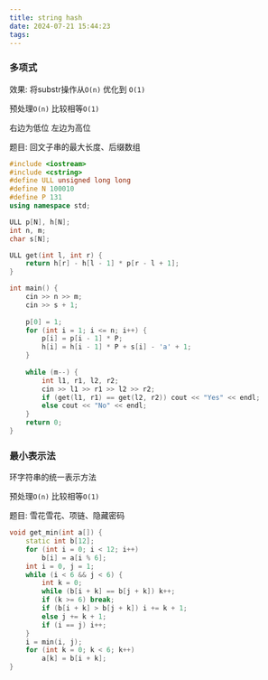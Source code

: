 ```yaml
---
title: string hash
date: 2024-07-21 15:44:23
tags:
---
```


### 多项式

效果: 将substr操作从`O(n)` 优化到 `O(1)`

预处理`O(n)` 比较相等`O(1)`

右边为低位 左边为高位

题目: 回文子串的最大长度、后缀数组

```c++
#include <iostream>
#include <cstring>
#define ULL unsigned long long
#define N 100010
#define P 131
using namespace std;

ULL p[N], h[N];
int n, m;
char s[N];

ULL get(int l, int r) {
    return h[r] - h[l - 1] * p[r - l + 1];
}

int main() {
    cin >> n >> m;
    cin >> s + 1;
    
    p[0] = 1;
    for (int i = 1; i <= n; i++) {
        p[i] = p[i - 1] * P;
        h[i] = h[i - 1] * P + s[i] - 'a' + 1;
    }
    
    while (m--) {
        int l1, r1, l2, r2;
        cin >> l1 >> r1 >> l2 >> r2;
        if (get(l1, r1) == get(l2, r2)) cout << "Yes" << endl;
        else cout << "No" << endl;
    }
    return 0;
}
```

### 最小表示法

环字符串的统一表示方法

预处理`O(n)` 比较相等`O(1)`

题目: 雪花雪花、项链、隐藏密码

```c++
void get_min(int a[]) {
    static int b[12];
    for (int i = 0; i < 12; i++)
        b[i] = a[i % 6];
    int i = 0, j = 1;
    while (i < 6 && j < 6) {
        int k = 0;
        while (b[i + k] == b[j + k]) k++;
        if (k >= 6) break;
        if (b[i + k] > b[j + k]) i += k + 1;
        else j += k + 1;
        if (i == j) i++;
    }
    i = min(i, j);
    for (int k = 0; k < 6; k++)
        a[k] = b[i + k];
}
```

